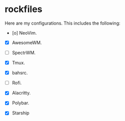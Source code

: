# rockfiles

Here are my configurations. This includes the following:

- [o] NeoVim.

- [X] AwesomeWM.

- [ ] SpectrWM.

- [X] Tmux.

- [X] bahsrc.

- [ ] Rofi.

- [X] Alacritty.

- [X] Polybar.

- [X] Starship
